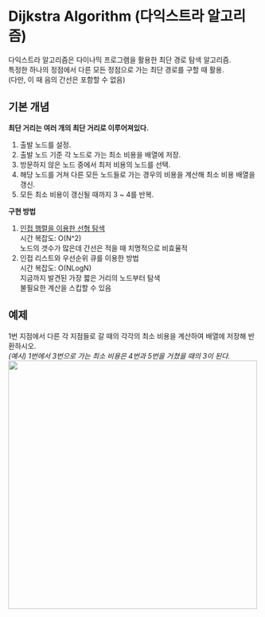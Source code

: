# Dijkstra Algorithm (다익스트라 알고리즘)
다익스트라 알고리즘은 다이나믹 프로그램을 활용한 최단 경로 탐색 알고리즘.  
특정한 하나의 정점에서 다른 모든 정점으로 가는 최단 경로를 구할 때 활용.  
(다만, 이 때 음의 간선은 포함할 수 없음)  

## 기본 개념

**최단 거리는 여러 개의 최단 거리로 이루어져있다.**  
1. 출발 노드를 설정.  
2. 출발 노드 기준 각 노드로 가는 최소 비용을 배열에 저장.  
3. 방문하지 않은 노드 중에서 최저 비용의 노드를 선택.  
4. 해당 노드를 거쳐 다른 모든 노드들로 가는 경우의 비용을 계산해 최소 비용 배열을 갱신.
5. 모든 최소 비용이 갱신될 때까지 3 ~ 4를 반복.  
  
  **구현 방법**
  1. [인접 행렬을 이용한 선형 탐색](https://github.com/kkkh0315/Algorithm_Quizzes/blob/master/Algorithms/dijkstra/dijkstra.py)  
    시간 복잡도: O(N^2)  
    노드의 갯수가 많은데 간선은 적을 때 치명적으로 비효율적  
  2. 인접 리스트와 우선순위 큐를 이용한 방법  
    시간 복잡도: O(NLogN)  
    지금까지 발견된 가장 짧은 거리의 노드부터 탐색  
    불필요한 계산을 스킵할 수 있음  
    

## 예제

1번 지점에서 다른 각 지점들로 갈 때의 각각의 최소 비용을 계산하여 배열에 저장해 반환하시오.  
*(예시) 1번에서 3번으로 가는 최소 비용은 4번과 5번을 거쳤을 때의 3이 된다.*
<img src="https://user-images.githubusercontent.com/60923302/94100688-2ab8d980-fe69-11ea-8bdb-2e9f8b113520.png" width="500" height="500">
